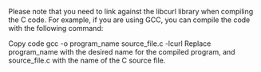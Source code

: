 Please note that you need to link against the libcurl library when compiling the C code. For example, if you are using GCC, you can compile the code with the following command:

Copy code
gcc -o program_name source_file.c -lcurl
Replace program_name with the desired name for the compiled program, and source_file.c with the name of the C source file.
